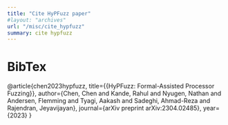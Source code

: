```yaml
---
title: "Cite HyPFuzz paper"
#layout: "archives"
url: "/misc/cite_hypfuzz"
summary: cite hypfuzz
---
```


# BibTex

@article{chen2023hypfuzz,
  title={{HyPFuzz: Formal-Assisted Processor Fuzzing}},
  author={Chen, Chen and Kande, Rahul and Nyugen, Nathan and Andersen, Flemming and Tyagi, Aakash and Sadeghi, Ahmad-Reza and Rajendran, Jeyavijayan},
  journal={arXiv preprint arXiv:2304.02485},
  year={2023}
}